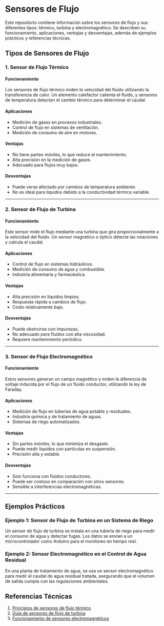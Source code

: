 # Sensores de Flujo

Este repositorio contiene información sobre los sensores de flujo y sus diferentes tipos: térmico, turbina y electromagnético. Se describen su funcionamiento, aplicaciones, ventajas y desventajas, además de ejemplos prácticos y referencias técnicas.

## Tipos de Sensores de Flujo

### 1. Sensor de Flujo Térmico

#### **Funcionamiento**
Los sensores de flujo térmico miden la velocidad del fluido utilizando la transferencia de calor. Un elemento calefactor calienta el fluido, y sensores de temperatura detectan el cambio térmico para determinar el caudal.

#### **Aplicaciones**
- Medición de gases en procesos industriales.
- Control de flujo en sistemas de ventilación.
- Medición de consumo de aire en motores.

#### **Ventajas**
- No tiene partes móviles, lo que reduce el mantenimiento.
- Alta precisión en la medición de gases.
- Adecuado para flujos muy bajos.

#### **Desventajas**
- Puede verse afectado por cambios de temperatura ambiente.
- No es ideal para líquidos debido a la conductividad térmica variable.

---

### 2. Sensor de Flujo de Turbina

#### **Funcionamiento**
Este sensor mide el flujo mediante una turbina que gira proporcionalmente a la velocidad del fluido. Un sensor magnético o óptico detecta las rotaciones y calcula el caudal.

#### **Aplicaciones**
- Control de flujo en sistemas hidráulicos.
- Medición de consumo de agua y combustible.
- Industria alimentaria y farmacéutica.

#### **Ventajas**
- Alta precisión en líquidos limpios.
- Respuesta rápida a cambios de flujo.
- Costo relativamente bajo.

#### **Desventajas**
- Puede obstruirse con impurezas.
- No adecuado para fluidos con alta viscosidad.
- Requiere mantenimiento periódico.

---

### 3. Sensor de Flujo Electromagnético

#### **Funcionamiento**
Estos sensores generan un campo magnético y miden la diferencia de voltaje inducida por el flujo de un fluido conductor, utilizando la ley de Faraday.

#### **Aplicaciones**
- Medición de flujo en tuberías de agua potable y residuales.
- Industria química y de tratamiento de aguas.
- Sistemas de riego automatizados.

#### **Ventajas**
- Sin partes móviles, lo que minimiza el desgaste.
- Puede medir líquidos con partículas en suspensión.
- Precisión alta y estable.

#### **Desventajas**
- Solo funciona con fluidos conductores.
- Puede ser costoso en comparación con otros sensores.
- Sensible a interferencias electromagnéticas.

---

## Ejemplos Prácticos

### **Ejemplo 1: Sensor de Flujo de Turbina en un Sistema de Riego**
Un sensor de flujo de turbina se instala en una tubería de riego para medir el consumo de agua y detectar fugas. Los datos se envían a un microcontrolador como Arduino para el monitoreo en tiempo real.

### **Ejemplo 2: Sensor Electromagnético en el Control de Agua Residual**
En una planta de tratamiento de agua, se usa un sensor electromagnético para medir el caudal de agua residual tratada, asegurando que el volumen de salida cumpla con las regulaciones ambientales.

## Referencias Técnicas

1. [Principios de sensores de flujo térmico](https://www.omega.com/prodinfo/thermalmassflowmeters.html)
2. [Guía de sensores de flujo de turbina](https://www.instrumentationtools.com/turbine-flow-meter/)
3. [Funcionamiento de sensores electromagnéticos](https://www.krohne.com/en/products/flow-measurement/electromagnetic-flow-meters)
